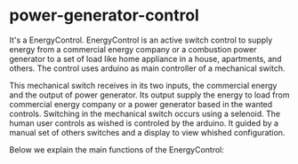 # power-generator-control
It's a EnergyControl. EnergyControl is an active switch control to supply energy from a commercial energy company or a combustion power generator to a set of load like home appliance in a house, apartments, and others. The control uses arduino as main controller of a mechanical switch.

This mechanical switch receives in its two inputs, the commercial energy and the output of power generator. Its output supply the energy to load from commercial energy company or a power generator based in the wanted controls. Switching in the mechanical switch occurs using a selenoid. The human user controls as wished is controled by the arduino. It guided by a manual set of others switches and a display to view whished configuration.

Below we explain the main functions of the EnergyControl:
